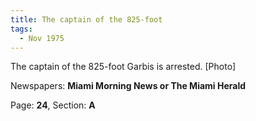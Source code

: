 ```yaml
---  
title: The captain of the 825-foot  
tags:  
  - Nov 1975  
---  
```

  
The captain of the 825-foot Garbis is arrested. [Photo]  
  
Newspapers: **Miami Morning News or The Miami Herald**  
  
Page: **24**, Section: **A** 
